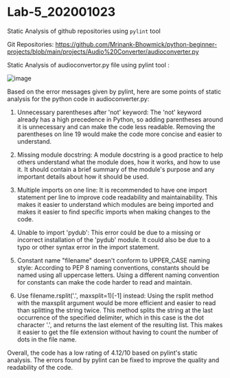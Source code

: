 # Lab-5_202001023

Static Analysis of github repositories using `pylint` tool

Git Repositories:
https://github.com/Mrinank-Bhowmick/python-beginner-projects/blob/main/projects/Audio%20Converter/audioconverter.py

Static Analysis of audioconvertor.py file using pylint tool :

![image](https://user-images.githubusercontent.com/120593300/227483387-b3c400a8-dc48-4777-81fa-133d2573285b.png)

Based on the error messages given by pylint, here are some points of static analysis for the python code in audioconverter.py:

1. Unnecessary parentheses after 'not' keyword: The 'not' keyword already has a high precedence in Python, so adding parentheses around it is unnecessary and can make the code less readable. Removing the parentheses on line 19 would make the code more concise and easier to understand.

2. Missing module docstring: A module docstring is a good practice to help others understand what the module does, how it works, and how to use it. It should contain a brief summary of the module's purpose and any important details about how it should be used.

3. Multiple imports on one line: It is recommended to have one import statement per line to improve code readability and maintainability. This makes it easier to understand which modules are being imported and makes it easier to find specific imports when making changes to the code.

4. Unable to import 'pydub': This error could be due to a missing or incorrect installation of the 'pydub' module. It could also be due to a typo or other syntax error in the import statement.

5. Constant name "filename" doesn't conform to UPPER_CASE naming style: According to PEP 8 naming conventions, constants should be named using all uppercase letters. Using a different naming convention for constants can make the code harder to read and maintain.

6. Use filename.rsplit('.', maxsplit=1)[-1] instead: Using the rsplit method with the maxsplit argument would be more efficient and easier to read than splitting the string twice. This method splits the string at the last occurrence of the specified delimiter, which in this case is the dot character '.', and returns the last element of the resulting list. This makes it easier to get the file extension without having to count the number of dots in the file name.

Overall, the code has a low rating of 4.12/10 based on pylint's static analysis. The errors found by pylint can be fixed to improve the quality and readability of the code.
